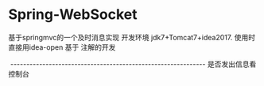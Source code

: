 # Spring-WebSocket
基于springmvc的一个及时消息实现
开发环境 jdk7+Tomcat7+idea2017.
使用时直接用idea-open
基于 注解的开发

 -------------------------------------------------------------
 是否发出信息看控制台
